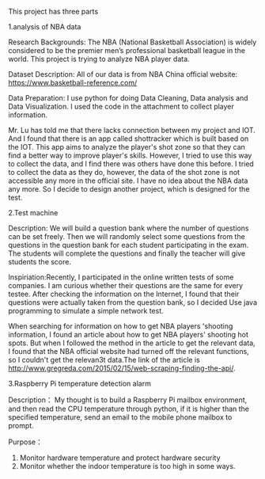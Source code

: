 This project has three parts

1.analysis of NBA data

Research Backgrounds:
The NBA (National Basketball Association) is widely considered to be the premier men’s professional basketball league in the world. This project is trying to analyze NBA player data.

Dataset Description:
All of our data is from NBA China official website: https://www.basketball-reference.com/

Data Preparation:
I use python for doing Data Cleaning, Data analysis and Data Visualization. I used the code in the attachment to collect player information.

Mr. Lu has told me that there lacks connection between my project and IOT. And I found that there is an app called shottracker which is built based on the IOT. This app aims to analyze the player's shot zone so that they can find a better way to improve player's skills. However, I tried to use this way to collect the data, and I find there was others have done this before. I tried to collect the data as they do, however, the data of the shot zone is not accessible any more in the official site. I have no idea about the NBA data any more. So I decide to design another project, which is designed for the test.

2.Test machine

Description: We will build a question bank where the number of questions can be set freely. Then we will randomly select some questions from the questions in the question bank for each student participating in the exam. The students will complete the questions and finally the teacher will give students the score.

Inspiriation:Recently, I participated in the online written tests of some companies. I am curious whether their questions are the same for every testee. After checking the information on the Internet, I found that their questions were actually taken from the question bank, so I decided Use java programming to simulate a simple network test.

When searching for information on how to get NBA players 'shooting information, I found an article about how to get NBA players' shooting hot spots. But when I followed the method in the article to get the relevant data, I found that the NBA official website had turned off the relevant functions, so I couldn't get the relevan3t data.The link of the article is http://www.gregreda.com/2015/02/15/web-scraping-finding-the-api/.

3.Raspberry Pi temperature detection alarm

Description：
My thought is to build a Raspberry Pi mailbox environment, and then read the CPU temperature through python, if it is higher than the specified temperature, send an email to the mobile phone mailbox to prompt.

Purpose：
1. Monitor hardware temperature and protect hardware security
2. Monitor whether the indoor temperature is too high in some ways.


